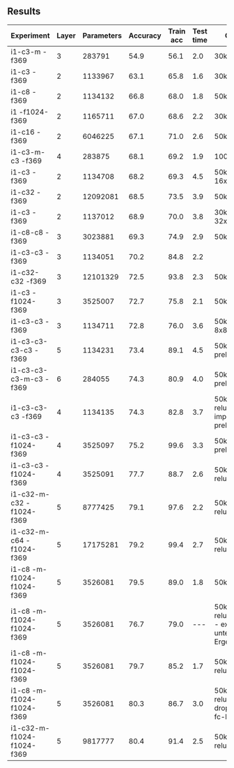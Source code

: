 ## Results

| Experiment              | Layer | Parameters | Accuracy | Train acc | Test time | Comment
| ----------------------- | ----- | ---------- | -------- | --------- | --------- | -------
| i1-c3-m             -f369 |     3 |   283791   | 54.9     | 56.1      | 2.0       | 30k epochs
| i1-c3               -f369 |     2 |  1133967   | 63.1     | 65.8      | 1.6       | 30k epochs
| i1-c8               -f369 |     2 |  1134132   | 66.8     | 68.0      | 1.8       | 50k epochs
| i1            -f1024-f369 |     2 |  1165711   | 67.0     | 68.6      | 2.2       | 30k epochs
| i1-c16              -f369 |     2 |  6046225   | 67.1     | 71.0      | 2.6       | 50k epochs
| i1-c3-m-c3          -f369 |     4 |   283875   | 68.1     | 69.2      | 1.9       |100k epochs
| i1-c3               -f369 |     2 |  1134708   | 68.2     | 69.3      | 4.5       | 50k epochs - 16x16 filters
| i1-c32              -f369 |     2 | 12092081   | 68.5     | 73.5      | 3.9       | 50k epochs
| i1-c3               -f369 |     2 |  1137012   | 68.9     | 70.0      | 3.8       | 30k epochs - 32x32 filters
| i1-c8-c8            -f369 |     3 |  3023881   | 69.3     | 74.9      | 2.9       | 50k epochs
| i1-c3-c3            -f369 |     3 |  1134051   | 70.2     | 84.8      | 2.2       |
| i1-c32-c32          -f369 |     3 | 12101329   | 72.5     | 93.8      | 2.3       | 50k epochs
| i1-c3         -f1024-f369 |     3 |  3525007   | 72.7     | 75.8      | 2.1       | 50k epochs
| i1-c3-c3            -f369 |     3 |  1134711   | 72.8     | 76.0      | 3.6       | 50k epochs - 8x8 filters
| i1-c3-c3-c3-c3      -f369 |     5 |  1134231   | 73.4     | 89.1      | 4.5       | 50k epochs; prelu
| i1-c3-c3-c3-m-c3    -f369 |     6 |   284055   | 74.3     | 80.9      | 4.0       | 50k epochs; prelu
| i1-c3-c3-c3         -f369 |     4 |  1134135   | 74.3     | 82.8      | 3.7       | 50k epochs - relu did not improve; used prelu
| i1-c3-c3      -f1024-f369 |     4 |  3525097   | 75.2     | 99.6      | 3.3       | 50k epochs, prelu
| i1-c3-c3      -f1024-f369 |     4 |  3525091   | 77.7     | 88.7      | 2.6       | 50k epochs, relu
| i1-c32-m-c32  -f1024-f369 |     5 |  8777425   | 79.1     | 97.6      | 2.2       | 50k epochs, relu
| i1-c32-m-c64  -f1024-f369 |     5 | 17175281   | 79.2     | 99.4      | 2.7       | 50k epochs, relu
| i1-c8 -m-f1024-f1024-f369 |     5 |  3526081   | 79.5     | 89.0      | 1.8       | 50k epochs, elu
| i1-c8 -m-f1024-f1024-f369 |     5 |  3526081   | 76.7     | 79.0      | ---       | 50k epochs, relu - batch 64 - extrem unterschiedliche Ergebnisse
| i1-c8 -m-f1024-f1024-f369 |     5 |  3526081   | 79.7     | 85.2      | 1.7       | 50k epochs, relu
| i1-c8 -m-f1024-f1024-f369 |     5 |  3526081   | 80.3     | 86.7      | 3.0       | 50k epochs, relu (with dropout after fc-layers)
| i1-c32-m-f1024-f1024-f369 |     5 |  9817777   | 80.4     | 91.4      | 2.5       | 50k epochs, relu